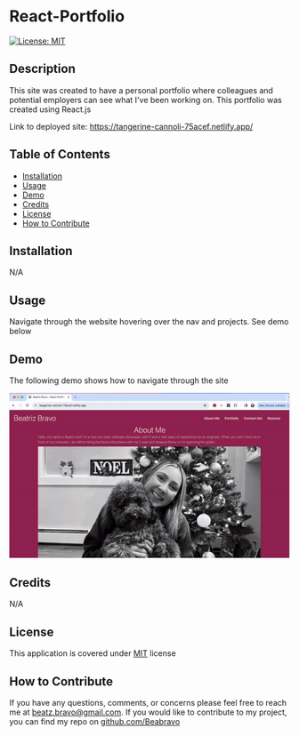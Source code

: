 # React-Portfolio

[![License: MIT](https://img.shields.io/badge/License-MIT-yellow.svg)](https://opensource.org/licenses/MIT)

## Description 

This site was created to have a personal portfolio where colleagues and potential employers can see what I've been working on. This portfolio was created using React.js 

Link to deployed site: https://tangerine-cannoli-75acef.netlify.app/

## Table of Contents

- [Installation](#installation)
- [Usage](#usage)
- [Demo](#demo)
- [Credits](#credits)
- [License](#license)
- [How to Contribute](#how-to-contribute)

## Installation

N/A

## Usage

Navigate through the website hovering over the nav and projects. See demo below 

## Demo

The following demo shows how to navigate through the site

![Gif of the application](./assets/ScreenRecording.gif)


## Credits

N/A

## License

This application is covered under [MIT](https://choosealicense.com/licenses/mit/) license

## How to Contribute

If you have any questions, comments, or concerns please feel free to reach me at beatz.bravo@gmail.com. If you would like to contribute to my project, you can find my repo on [github.com/Beabravo](https://www.github.com/Beabravo)
